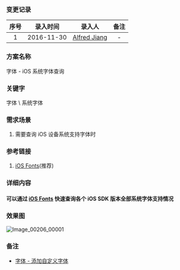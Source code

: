 ### 变更记录

| 序号 | 录入时间 | 录入人 | 备注 |
|:--------:|:--------:|:--------:|:--------:|
| 1 | 2016-11-30 | [Alfred Jiang](https://github.com/viktyz) | - |

### 方案名称

字体 - iOS 系统字体查询

### 关键字

字体 \ 系统字体

### 需求场景

1. 需要查询 iOS 设备系统支持字体时

### 参考链接

1. [iOS Fonts](http://iosfonts.com/)(推荐)

### 详细内容

#### 可以通过 [iOS Fonts](http://iosfonts.com/) 快速查询各个 iOS SDK 版本全部系统字体支持情况

### 效果图

![Image_00206_00001](Images/Image_00206_00001.png)

### 备注

* [字体 - 添加自定义字体](Note_00116_20151223.md)